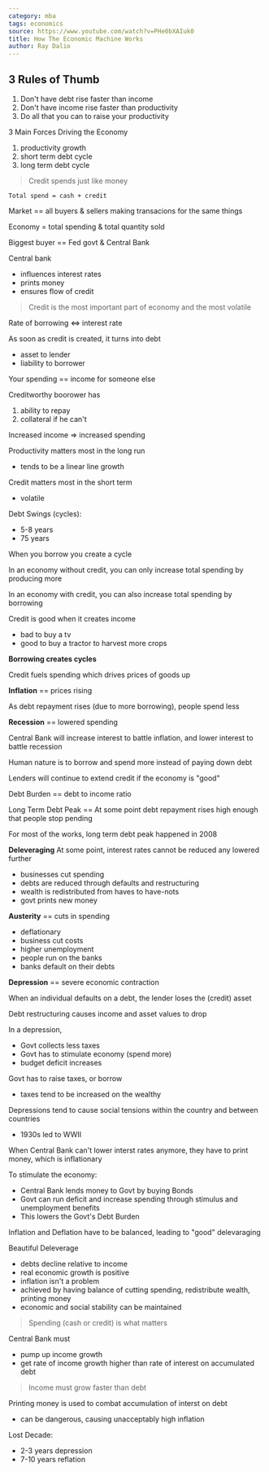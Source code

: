```yaml
---
category: mba
tags: economics
source: https://www.youtube.com/watch?v=PHe0bXAIuk0
title: How The Economic Machine Works 
author: Ray Dalio 
---
```





## 3 Rules of Thumb
1. Don't have debt rise faster than income
2. Don't have income rise faster than productivity
3. Do all that you can to raise your productivity

3 Main Forces Driving the Economy
1. productivity growth
2. short term debt cycle
3. long term debt cycle

> Credit spends just like money

    Total spend = cash + credit

Market == all buyers & sellers making transacions for the same things

Economy = total spending & total quantity sold

Biggest buyer == Fed govt & Central Bank

Central bank
- influences interest rates
- prints money
- ensures flow of credit

> Credit is the most important part of economy and the most volatile

Rate of borrowing <=> interest rate

As soon as credit is created, it turns into debt
- asset to lender
- liability to borrower

Your spending == income for someone else

Creditworthy boorower has
1. ability to repay
2. collateral if he can't

Increased income => increased spending

Productivity matters most in the long run
- tends to be a linear line growth

Credit matters most in the short term
- volatile

Debt Swings (cycles):
- 5-8 years
- 75 years

When you borrow you create a cycle

In an economy without credit, you can only increase total spending by producing more

In an economy with credit, you can also increase total spending by borrowing

Credit is good when it creates income
- bad to buy a tv
- good to buy a tractor to harvest more crops

**Borrowing creates cycles**

Credit fuels spending which drives prices of goods up

**Inflation** == prices rising

As debt repayment rises (due to more borrowing), people spend less

**Recession** == lowered spending

Central Bank will increase interest to battle inflation, and lower interest to battle recession

Human nature is to borrow and spend more instead of paying down debt

Lenders will continue to extend credit if the economy is "good"

Debt Burden == debt to income ratio

Long Term Debt Peak == At some point debt repayment rises high enough that people stop pending

For most of the works, long term debt peak happened in 2008

**Deleveraging** At some point, interest rates cannot be reduced any lowered further
- businesses cut spending
- debts are reduced through defaults and restructuring
- wealth is redistributed from haves to have-nots
- govt prints new money

**Austerity** == cuts in spending
- deflationary
- business cut costs
- higher unemployment
- people run on the banks
- banks default on their debts

**Depression** == severe economic contraction

When an individual defaults on a debt, the lender loses the (credit) asset

Debt restructuring causes income and asset values to drop

In a depression, 
- Govt collects less taxes
- Govt has to stimulate economy (spend more)
- budget deficit increases

Govt has to raise taxes, or borrow
- taxes tend to be increased on the wealthy

Depressions tend to cause social tensions within the country and between countries
- 1930s led to WWII

When Central Bank can't lower interst rates anymore, they have to print money, which is inflationary

To stimulate the economy:
- Central Bank lends money to Govt by buying Bonds
- Govt can run deficit and increase spending through stimulus and unemployment benefits
- This lowers the Govt's Debt Burden

Inflation and Deflation have to be balanced, leading to "good" delevaraging

Beautiful Deleverage
- debts decline relative to income
- real economic growth is positive
- inflation isn't a problem
- achieved by having balance of cutting spending, redistribute wealth, printing money
- economic and social stability can be maintained

> Spending (cash or credit) is what matters

Central Bank must
- pump up income growth
- get rate of income growth higher than rate of interest on accumulated debt

> Income must grow faster than debt

Printing money is used to combat accumulation of interst on debt
- can be dangerous, causing unacceptably high inflation

Lost Decade:
- 2-3 years depression
- 7-10 years reflation
